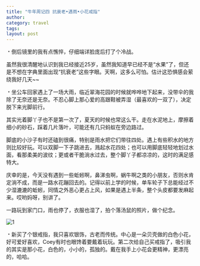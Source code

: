 ```yaml
---
title: "牛年周记四 抗衰老•遇雨•小花戒指"
author:
category: travel
tags: 
layout: post
---
```

﹡倒后镜里的我有点憔悴，仔细端详脸庞后打了个冷战。

虽然我很清醒地认识到我已经接近25岁，虽然我知道早已经不是“水果”了，但还是不想在字典里面出现“抗衰老”这些字眼。天啊，这多么可怕。估计这恐惧感会萦绕我好几天~~

﹡坐公车回家遇上了一场大雨，临近翠海花园的时候就哗哗地下起来，没带伞的我除了无奈还是无奈。不忍心脚上那心爱的高跟鞋被弄湿（最喜欢的一双了），决定脱下来光脚前行。

其实光着脚丫子也不是第一次了，夏天的时候也常这么干。走在水泥地上，摩擦着细小的砂石，踩着几片落叶，可能还有几只蚂蚁在旁边路过。

脚底的小沙子有时还磕到很痛，特别是雨水把它们带往四处。遇上有些积水的地方则比较好玩。可以双脚一下子跳进去，溅起水花四处；也可以用脚底轻轻地划过水面，看那柔美的波纹；更或者干脆淌水过去，整个脚丫子都凉凉的，这时的满足感特大。

庆幸的是，今天没有遇到一些蚯蚓啊，鼻涕虫啊，蜗牛啊之类的小朋友，否则水肯定淌不成，而是一路水花蹦回去的。记得以前上学的时候，单车轮子下总能经过不少湿漉漉的蚯蚓，同情之外恶心更占上风，如果是遇上半条，整个头皮都要发麻起来。哎哟妈呀，别讲了。

一路玩到家门口，雨也停了，衣服也湿了，拍个落汤鼠的照片，做个纪念。

<img src="http://i40.tinypic.com/23j04kh.jpg" alt="1" />

﹡新买了个银戒指，我只喜欢银饰，古老而传统。中心是一朵贝壳做的白色小花，好可爱好喜欢，Coey有时也眼馋着要戴着玩玩。第二次给自己买戒指了，吸引我的其实是那小花，白色的，小小的，孤独的。戴在我手上小花会更精神，更漂亮的，哈哈。

